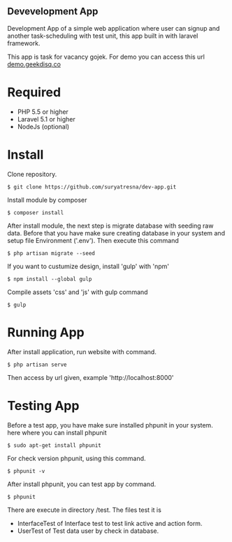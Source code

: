 ## Devevelopment App

Development App of a simple web application where user can signup and another task-scheduling with test unit, this app built in with laravel framework.

This app is task for vacancy gojek. For demo you can access this url [demo.geekdisq.co](http://demo.geekdisq.co)

# Required

* PHP 5.5 or higher
* Laravel 5.1 or higher
* NodeJs (optional)

# Install

Clone repository.

	$ git clone https://github.com/suryatresna/dev-app.git

Install module by composer

	$ composer install

After install module, the next step is migrate database with seeding raw data. Before that you have make sure creating database in your system and setup file Environment ('.env'). Then execute this command

	$ php artisan migrate --seed

If you want to custumize design, install 'gulp' with 'npm'
	
	$ npm install --global gulp

Compile assets 'css' and 'js' with gulp command
	
	$ gulp

# Running App

After install application, run website with command.
	
	$ php artisan serve

Then access by url given, example 'http://localhost:8000'

# Testing App

Before a test app, you have make sure installed phpunit in your system. here where you can install phpunit
	
	$ sudo apt-get install phpunit

For check version phpunit, using this command.
	
	$ phpunit -v

After install phpunit, you can test app by command.

	$ phpunit

There are execute in directory /test. The files test it is 
* InterfaceTest of Interface test to test link active and action form.
* UserTest of Test data user by check in database.

